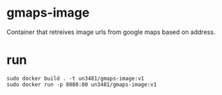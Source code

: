 # gmaps-image
Container that retreives image urls from google maps based on address.

# run
```
sudo docker build . -t un3481/gmaps-image:v1
sudo docker run -p 8080:80 un3481/gmaps-image:v1
```